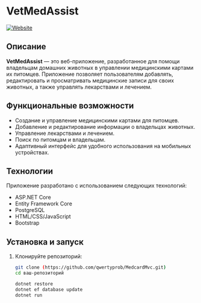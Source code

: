 # VetMedAssist

[![Website](https://vetmedassist.onrender.com/)](https://vetmedassist.onrender.com/)

## Описание

**VetMedAssist** — это веб-приложение, разработанное для помощи владельцам домашних животных в управлении медицинскими картами их питомцев. Приложение позволяет пользователям добавлять, редактировать и просматривать медицинские записи для своих животных, а также управлять лекарствами и лечением.

## Функциональные возможности

- Создание и управление медицинскими картами для питомцев.
- Добавление и редактирование информации о владельцах животных.
- Управление лекарствами и лечением.
- Поиск по питомцам и владельцам.
- Адаптивный интерфейс для удобного использования на мобильных устройствах.

## Технологии

Приложение разработано с использованием следующих технологий:

- ASP.NET Core
- Entity Framework Core
- PostgreSQL
- HTML/CSS/JavaScript
- Bootstrap

## Установка и запуск

1. Клонируйте репозиторий:

   ```bash
   git clone (https://github.com/qwertyprob/MedcardMvc.git)
   cd ваш-репозиторий

   dotnet restore
   dotnet ef database update
   dotnet run


